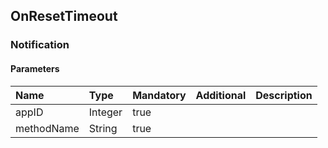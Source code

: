 ## OnResetTimeout


### Notification

#### Parameters

|Name|Type|Mandatory|Additional|Description|
|:---|:---|:--------|:---------|:----------|
|appID|Integer|true|||
|methodName|String|true|||
